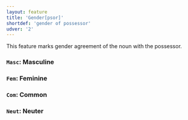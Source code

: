 ```yaml
---
layout: feature
title: 'Gender[psor]'
shortdef: 'gender of possessor'
udver: '2'
---
```


This feature marks gender agreement of the noun with the possessor.

### <a name="Masc">`Masc`</a>: Masculine

### <a name="Fem">`Fem`</a>: Feminine

### <a name="Com">`Com`</a>: Common

### <a name="Neut">`Neut`</a>: Neuter


